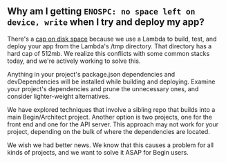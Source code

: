 ## Why am I getting `ENOSPC: no space left on device, write` when I try and deploy my app?

There's a [cap on disk space](https://docs.aws.amazon.com/lambda/latest/dg/gettingstarted-limits.html#function-configuration-deployment-and-execution) because we use a Lambda to build, test, and deploy your app from the Lambda's /tmp directory. That directory has a hard cap of 512mb. We realize this conflicts with some common stacks today, and we're actively working to solve this.

Anything in your project's package.json dependencies and devDependencies will be installed while building and deploying. Examine your project's dependencies and prune the unnecessary ones, and consider lighter-weight alternatives.

We have explored techniques that involve a sibling repo that builds into a main Begin/Architect project. Another option is two projects, one for the front end and one for the API server. This approach may not work for your project, depending on the bulk of where the dependencies are located.

We wish we had better news. We know that this causes a problem for all kinds of projects, and we want to solve it ASAP for Begin users.
